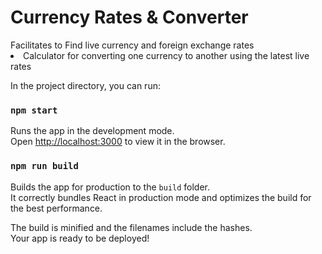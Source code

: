<h1> Currency Rates & Converter</h1>
Facilitates to  
<l1>Find live currency and foreign exchange rates</li>
<li>Calculator for converting one currency to another using the latest live rates</li>

In the project directory, you can run:

### `npm start`

Runs the app in the development mode.<br />
Open [http://localhost:3000](http://localhost:3000) to view it in the browser.

### `npm run build`

Builds the app for production to the `build` folder.<br />
It correctly bundles React in production mode and optimizes the build for the best performance.

The build is minified and the filenames include the hashes.<br />
Your app is ready to be deployed!
